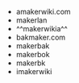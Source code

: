 - amakerwiki.com
- makerlan
- ^^makerwikia^^
- bakmaker.com
- makerbak
- makerbok
- makerbk
- imakerwiki
